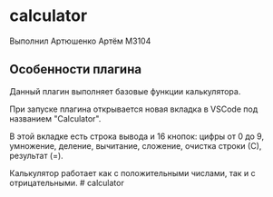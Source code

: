 # calculator

Выполнил Артюшенко Артём M3104  

## Особенности плагина

Данный плагин выполняет базовые функции калькулятора.


При запуске плагина открывается новая вкладка в VSCode под названием "Calculator".


В этой вкладке есть строка вывода и 16 кнопок: цифры от 0 до 9, умножение, деление, вычитание, сложение, очистка строки (С), результат (=).


Калькулятор работает как с положительными числами, так и с отрицательными.  #   c a l c u l a t o r 
 
 
